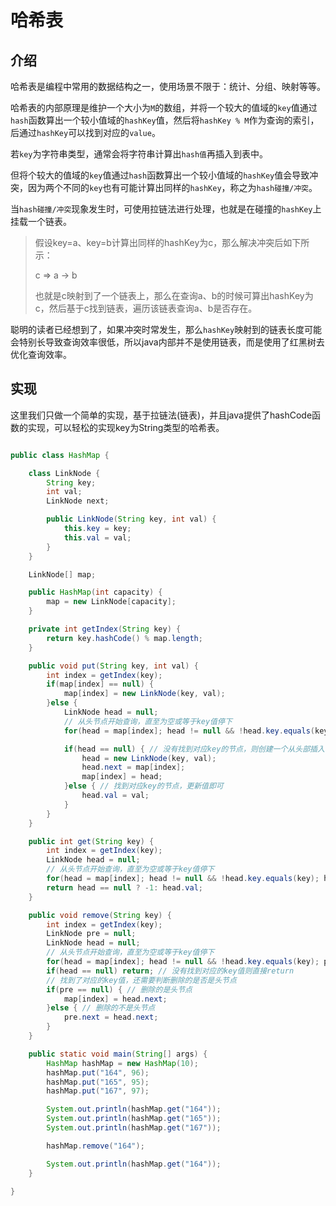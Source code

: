 # 哈希表

## 介绍

哈希表是编程中常用的数据结构之一，使用场景不限于：统计、分组、映射等等。

哈希表的内部原理是维护一个大小为`M`的数组，并将一个较大的值域的`key`值通过`hash`函数算出一个较小值域的`hashKey`值，然后将`hashKey % M`作为查询的索引，后通过`hashKey`可以找到对应的`value`。

若`key`为字符串类型，通常会将字符串计算出`hash值`再插入到表中。

但将个较大的值域的`key`值通过`hash`函数算出一个较小值域的`hashKey`值会导致冲突，因为两个不同的`key`也有可能计算出同样的`hashKey`，称之为`hash碰撞/冲突`。

当`hash碰撞/冲突`现象发生时，可使用拉链法进行处理，也就是在碰撞的`hashKey`上挂载一个链表。

> 假设key=a、key=b计算出同样的hashKey为c，那么解决冲突后如下所示：
> 
> c => a -> b
> 
> 也就是c映射到了一个链表上，那么在查询a、b的时候可算出hashKey为c，然后基于c找到链表，遍历该链表查询a、b是否存在。

聪明的读者已经想到了，如果冲突时常发生，那么`hashKey`映射到的链表长度可能会特别长导致查询效率很低，所以java内部并不是使用链表，而是使用了红黑树去优化查询效率。

## 实现

这里我们只做一个简单的实现，基于拉链法(链表)，并且java提供了hashCode函数的实现，可以轻松的实现key为String类型的哈希表。

```java

public class HashMap {

    class LinkNode {
        String key;
        int val;
        LinkNode next;

        public LinkNode(String key, int val) {
            this.key = key;
            this.val = val;
        }
    }

    LinkNode[] map;

    public HashMap(int capacity) {
        map = new LinkNode[capacity];
    }

    private int getIndex(String key) {
        return key.hashCode() % map.length;
    }

    public void put(String key, int val) {
        int index = getIndex(key);
        if(map[index] == null) {
            map[index] = new LinkNode(key, val);
        }else {
            LinkNode head = null;
            // 从头节点开始查询，直至为空或等于key值停下
            for(head = map[index]; head != null && !head.key.equals(key); head = head.next);

            if(head == null) { // 没有找到对应key的节点，则创建一个从头部插入
                head = new LinkNode(key, val);
                head.next = map[index];
                map[index] = head;
            }else { // 找到对应key的节点，更新值即可
                head.val = val;
            }
        }
    }

    public int get(String key) {
        int index = getIndex(key);
        LinkNode head = null;
        // 从头节点开始查询，直至为空或等于key值停下
        for(head = map[index]; head != null && !head.key.equals(key); head = head.next);
        return head == null ? -1: head.val;
    }

    public void remove(String key) {
        int index = getIndex(key);
        LinkNode pre = null;
        LinkNode head = null;
        // 从头节点开始查询，直至为空或等于key值停下
        for(head = map[index]; head != null && !head.key.equals(key); pre = head, head = head.next);
        if(head == null) return; // 没有找到对应的key值则直接return
        // 找到了对应的key值，还需要判断删除的是否是头节点
        if(pre == null) { // 删除的是头节点
            map[index] = head.next;
        }else { // 删除的不是头节点
            pre.next = head.next;
        }
    }

    public static void main(String[] args) {
        HashMap hashMap = new HashMap(10);
        hashMap.put("164", 96);
        hashMap.put("165", 95);
        hashMap.put("167", 97);

        System.out.println(hashMap.get("164"));
        System.out.println(hashMap.get("165"));
        System.out.println(hashMap.get("167"));

        hashMap.remove("164");

        System.out.println(hashMap.get("164"));
    }

}

```
